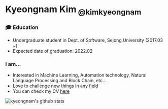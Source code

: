 <!--
### Hi there 👋

**kimkyeongnam/kimkyeongnam** is a ✨ _special_ ✨ repository because its `README.md` (this file) appears on your GitHub profile.

Here are some ideas to get you started:

- 🔭 I’m currently working on ...
- 🌱 I’m currently learning ...
- 👯 I’m looking to collaborate on ...
- 🤔 I’m looking for help with ...
- 💬 Ask me about ...
- 📫 How to reach me: ...
- 😄 Pronouns: ...
- ⚡ Fun fact: ...
-->


# Kyeongnam Kim<sub> @kimkyeongnam</sub>

### 🎓 Education
* Undergraduate student in Dept. of Software, Sejong University (2017.03 ~)<br>
* Expected date of graduation: 2022.02

### I am...
* Interested in Machine Learning, Automation technology, Natural Language Processing and Block Chain, etc...
* Love to challenge new things in any field
* You can check my CV [here](https://www.notion.so/kkyy0126/Kyeongnam-Kim-f68fd56eda8c475592e1346b4f383ae3)

![kyeongnam's github stats](https://github-readme-stats.vercel.app/api?username=kimkyeongnam&show_icons=true&hide_border=true) 
